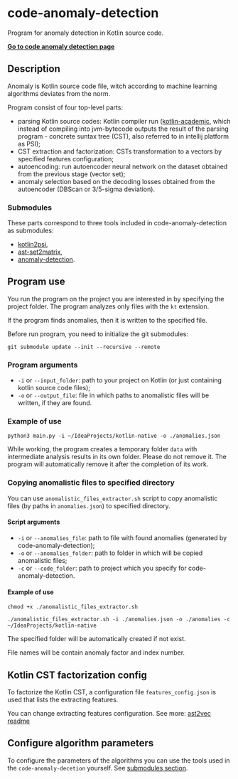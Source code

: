 # code-anomaly-detection

Program for anomaly detection in Kotlin source code.

**[Go to code anomaly detection page](https://petukhovvictor.github.io/code-anomaly-detection/)**

## Description

Anomaly is Kotlin source code file, witch according to machine learning algorithms deviates from the norm.

Program consist of four top-level parts:
- parsing Kotlin source codes: Kotlin compiler run ([kotlin-academic](https://github.com/PetukhovVictor/kotlin-academic), which instead of compiling into jvm-bytecode outputs the result of the parsing program - concrete suntax tree (CST), also referred to in intellij platform as PSI);
- CST extraction and factorization: CSTs transformation to a vectors by specified features configuration;
- autoencoding: run autoencoder neural network on the dataset obtained from the previous stage (vector set);
- anomaly selection based on the decoding losses obtained from the autoencoder (DBScan or 3/5-sigma deviation).

### Submodules
These parts correspond to three tools included in code-anomaly-detection as submodules:
- [kotlin2psi](https://github.com/PetukhovVictor/kotlin2psi),
- [ast-set2matrix](https://github.com/PetukhovVictor/ast-set2matrix),
- [anomaly-detection](https://github.com/PetukhovVictor/anomaly-detection).

## Program use

You run the program on the project you are interested in by specifying the project folder. The program analyzes only files with the `kt` extension.

If the program finds anomalies, then it is written to the specified file.

Before run program, you need to initialize the git submodules:
```
git submodule update --init --recursive --remote
```

### Program arguments

* `-i` or `--input_folder`: path to your project on Kotlin (or just containing kotlin source code files);
* `-o` or `--output_file`: file in which paths to anomalistic files will be written, if they are found.

### Example of use

```
python3 main.py -i ~/IdeaProjects/kotlin-native -o ./anomalies.json
```

While working, the program creates a temporary folder `data` with intermediate analysis results in its own folder. Please do not remove it. The program will automatically remove it after the completion of its work.

### Copying anomalistic files to specified directory

You can use `anomalistic_files_extractor.sh` script to copy anomalistic files (by paths in `anomalies.json`) to specified directory.

#### Script arguments

* `-i` or `--anomalies_file`: path to file with found anomalies (generated by code-anomaly-detection);
* `-o` or `--anomalies_folder`: path to folder in which will be copied anomalistic files;
* `-c` or `--code_folder`: path to project which you specify for code-anomaly-detection.

#### Example of use

```
chmod +x ./anomalistic_files_extractor.sh
```
```
./anomalistic_files_extractor.sh -i ./anomalies.json -o ./anomalies -c ~/IdeaProjects/kotlin-native
```
The specified folder will be automatically created if not exist.

File names will be contain anomaly factor and index number.

## Kotlin CST factorization config

To factorize the Kotlin CST, a configuration file `features_config.json` is used that lists the extracting features.

You can change extracting features configuration. See more: [ast2vec readme](https://github.com/PetukhovVictor/ast2vec#feature-configuration)

## Configure algorithm parameters

To configure the parameters of the algorithms you can use the tools used in the `code-anomaly-decetion` yourself.
See [submodules section](https://github.com/PetukhovVictor/code-anomaly-detection/blob/master/README.md#submodules).
